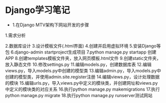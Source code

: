 # Django学习笔记

* 1.在Django MTV架构下网站开发的步骤

1.需求分析

2.数据库设计
3.设计模板文件(.html界面)
4.创建并启用虚拟环境
5.安装Django等包
6.django-admin startproject生成项目
7.python manage.py startapp 创建APP
8.创建templates模板文件夹，放入网页模板.html文件
9.创建static文件夹，放入静态文件
10.修改settings.py
11.编辑models.py，创建数据库表
12.编辑views.py，导入models.py中创建的模型类
13.编辑admin.py，导入models.py中创建的模型类，并使用admin.site.register注册
14.编辑views.py，设计处理数据的模块
15.编辑urls.py，导入views.py中定义的模块类，并创建网址和views.py中定义的模块类的对应关系
16.执行python manage.py makemigrations
17.执行python manage.py migrate
18.执行python manage.py runserver测试网站
